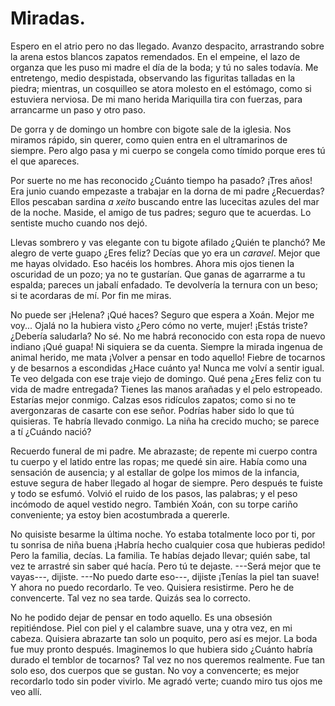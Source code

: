 # Miradas.

Espero en el atrio pero no das llegado. Avanzo despacito, arrastrando sobre la arena estos blancos zapatos remendados. En el empeine, el lazo de organza que les puso mi madre el día de la boda; y tú no sales todavía. Me entretengo, medio despistada, observando las figuritas talladas en la piedra; mientras, un cosquilleo se atora molesto en el estómago, como si estuviera nerviosa. De mi mano herida Mariquilla tira con fuerzas, para arrancarme un paso y otro paso. 

De gorra y de domingo un hombre con bigote sale de la iglesia. Nos miramos rápido, sin querer, como quien entra en el ultramarinos de siempre. Pero algo pasa y mi cuerpo se congela como tímido porque eres tú el que apareces. 

Por suerte no me has reconocido ¿Cuánto tiempo ha pasado? ¡Tres años! Era junio cuando empezaste a trabajar en la dorna de mi padre ¿Recuerdas? Ellos pescaban sardina *a xeito* buscando entre las lucecitas azules del mar de la noche. Maside, el amigo de tus padres; seguro que te acuerdas. Lo sentiste mucho cuando nos dejó.

Llevas sombrero y vas elegante con tu bigote afilado ¿Quién te planchó? Me alegro de verte guapo ¿Eres feliz? Decías que yo era un *caravel*. Mejor que me hayas olvidado. Eso hacéis los hombres. Ahora mis ojos tienen la oscuridad de un pozo; ya no te gustarían. Que ganas de agarrarme a tu espalda; pareces un jabalí enfadado. Te devolvería la ternura con un beso; si te acordaras de mí. Por fin me miras.

No puede ser ¡Helena? ¡Qué haces? Seguro que espera a Xoán. Mejor me voy... Ojalá no la hubiera visto ¿Pero cómo no verte, mujer! ¡Estás triste? ¿Debería saludarla? No sé. No me habrá reconocido con esta ropa de nuevo indiano ¡Qué guapa! Ni siquiera se da cuenta. Siempre la mirada ingenua de animal herido, me mata ¡Volver a pensar en todo aquello! Fiebre de tocarnos y de besarnos a escondidas ¿Hace cuánto ya! Nunca me volví a sentir igual. Te veo delgada con ese traje viejo de domingo. Qué pena ¿Eres feliz con tu vida de madre entregada? Tienes las manos arañadas y el pelo estropeado. Estarías mejor conmigo. Calzas esos ridículos zapatos; como si no te avergonzaras de casarte con ese señor. Podrías haber sido lo que tú quisieras. Te habría llevado conmigo. La niña ha crecido mucho; se parece a tí ¿Cuándo nació?

Recuerdo funeral de mi padre. Me abrazaste; de repente mi cuerpo contra tu cuerpo y el latido entre las ropas; me quedé sin aire. Había como una sensación de ausencia; y al estallar de golpe los mimos de la infancia, estuve segura de haber llegado al hogar de siempre. Pero después te fuiste y todo se esfumó. Volvió el ruido de los pasos, las palabras; y el peso incómodo de aquel vestido negro. También Xoán, con su torpe cariño conveniente; ya estoy bien acostumbrada a quererle.

No quisiste besarme la última noche. Yo estaba totalmente loco por ti, por tu sonrisa de niña buena ¡Habría hecho cualquier cosa que hubieras pedido! Pero la familia, decías. La familia. Te habías dejado llevar; quién sabe, tal vez te arrastré sin saber qué hacía. Pero tú te dejaste. ---Será mejor que te vayas---, dijiste. ---No puedo darte eso---, dijiste ¡Tenías la piel tan suave! Y ahora no puedo recordarlo. Te veo. Quisiera resistirme. Pero he de convencerte. Tal vez no sea tarde. Quizás sea lo correcto.

No he podido dejar de pensar en todo aquello. Es una obsesión repitiéndose. Piel con piel y el calambre suave, una y otra vez, en mi cabeza. Quisiera abrazarte tan solo un poquito, pero así es mejor. La boda fue muy pronto después. Imaginemos lo que hubiera sido ¿Cuánto habría durado el temblor de tocarnos? Tal vez no nos queremos realmente. Fue tan solo eso, dos cuerpos que se gustan. No voy a convencerte; es mejor recordarlo todo sin poder vivirlo. Me agradó verte; cuando miro tus ojos me veo allí.
